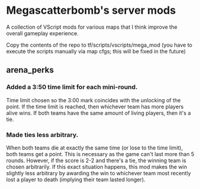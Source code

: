 # Megascatterbomb's server mods

A collection of VScript mods for various maps that I think improve the overall gameplay experience.

Copy the contents of the repo to tf/scripts/vscripts/mega_mod (you have to execute the scripts manually via map cfgs; this will be fixed in the future)

## arena_perks

### Added a 3:50 time limit for each mini-round.
Time limit chosen so the 3:00 mark coincides with the unlocking of the point. If the time limit is reached, then whichever team has more players alive wins. If both teams have the same amount of living players, then it's a tie.

### Made ties less arbitrary.
When both teams die at exactly the same time (or lose to the time limit), both teams get a point. This is necessary as the game can't last more than 5 rounds. However, if the score is 2-2 and there's a tie, the winning team is chosen arbitrarily. If this exact situation happens, this mod makes the win slightly less arbitrary by awarding the win to whichever team most recently lost a player to death (implying their team lasted longer).